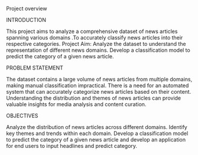 Project overview

INTRODUCTION

This project aims to analyze a comprehensive dataset of news articles spanning various domains .To accurately classify news articles into their respective categories. Project Aim: Analyze the dataset to understand the representation of different news domains. Develop a classification model to predict the category of a given news article.

PROBLEM STATEMENT

The dataset contains a large volume of news articles from multiple domains, making manual classification impractical. There is a need for an automated system that can accurately categorize news articles based on their content. Understanding the distribution and themes of news articles can provide valuable insights for media analysis and content curation.

OBJECTIVES

Analyze the distribution of news articles across different domains. Identify key themes and trends within each domain. Develop a classification model to predict the category of a given news article
and develop an application for end users to input headlines and predict category.
